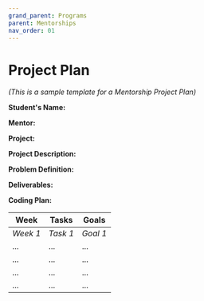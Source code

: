 ```yaml
---
grand_parent: Programs
parent: Mentorships
nav_order: 01
---
```


# Project Plan

*(This is a sample template for a Mentorship Project Plan)*


**Student's Name:**

**Mentor:**

**Project:**

**Project Description:**

**Problem Definition:**

**Deliverables:**

**Coding Plan:**

| Week | Tasks | Goals |
|------|-------|-------|
| _Week 1_ | _Task 1_ | _Goal 1_ |
| ... | ... | ... |
| ... | ... | ... |
| ... | ... | ... |
| ... | ... | ... |
